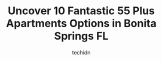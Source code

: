 ---
layout: ampstory
image: https://i0.wp.com/www.depkes.org/wp-content/uploads/2023/06/55-plus-apartments-0-in-bonita-springs-fl-1685835560.jpeg?resize=640,853
author: techidn
featured: false
description: Discover the impressive array of 55 Plus Apartments options in Bonita Springs FL, where you can find 10 of the largest 55 Plus Apartments establishments in the area. From renowned classics t
title: Uncover 10 Fantastic 55 Plus Apartments Options in Bonita Springs FL
cover:
   title: Uncover 10 Fantastic 55 Plus Apartments Options in Bonita Springs FL
   subtitle: Rickpate
   background: https://www.depkes.org/wp-content/uploads/2023/06/55-plus-apartments-0-in-bonita-springs-fl-1685835560.jpeg

pages: 
 - layout: thirds
   top: <h1>#1 Viridian at Bonita Springs Apartments</h1>
   bottom: "<p>I found the Viridian back in June and fell in love immediately! The amenities are fantastic. The gym, fire pits, pool, and dog park are all well kept, clean, and a joy to</p>"
   background: https://www.depkes.org/wp-content/uploads/2023/06/55-plus-apartments-1-in-bonita-springs-fl-1685835561.jpeg
   backgroundblur: true
 - layout: thirds
   top: <h1>#2 Southern Pines</h1>
   bottom: "<p>My in-laws live here and it seems like a nice place. It was privately owned previously but a big corporation came in and bought it. Home owners can no longer hire their o</p>"
   background: https://www.depkes.org/wp-content/uploads/2023/06/55-plus-apartments-2-in-bonita-springs-fl-1685835561.png
   cta:
      link: https://www.depkes.org/blog/uncover-10-fantastic-55-plus-apartments-options-in-bonita-springs-fl/
      text: Uncover 10 Fantastic 55 Plus Apartments Options in Bonita Springs FL
 - layout: thirds
   top: <h1>#3 Meadow Brook Preserve Apartments</h1>
   bottom: "<p>1130 Turtle Creek Blvd, Naples, FL 34110, United States</p>"
   background: https://www.depkes.org/wp-content/uploads/2023/06/55-plus-apartments-3-in-bonita-springs-fl-1685835562.jpeg
   cta:
      link: https://www.depkes.org/blog/uncover-10-fantastic-55-plus-apartments-options-in-bonita-springs-fl/
      text: Uncover 10 Fantastic 55 Plus Apartments Options in Bonita Springs FL
 - layout: thirds
   top: <h1>#4 VillageWalk of Bonita Springs</h1>
   bottom: "<p>15291 Latitude Dr, Bonita Springs, FL 34135, United States</p>"
   background: https://images.unsplash.com/photo-1484589065579-248aad0d8b13?ixlib=rb-4.0.3&ixid=MnwxMjA3fDB8MHxwaG90by1wYWdlfHx8fGVufDB8fHx8&auto=format&fit=crop&w=640&h=853&q=80
   cta:
      link: https://www.depkes.org/blog/uncover-10-fantastic-55-plus-apartments-options-in-bonita-springs-fl/
      text: Uncover 10 Fantastic 55 Plus Apartments Options in Bonita Springs FL
 - layout: thirds
   top: <h1>#5 Vi at Bentley Village</h1>
   bottom: "<p>850 Retreat Dr, Naples, FL 34110, United States</p>"
   background: https://images.unsplash.com/photo-1614648718611-0635f29016cb?ixlib=rb-4.0.3&ixid=MnwxMjA3fDB8MHxwaG90by1wYWdlfHx8fGVufDB8fHx8&auto=format&fit=crop&w=640&h=853&q=80
   cta:
      link: https://www.depkes.org/blog/uncover-10-fantastic-55-plus-apartments-options-in-bonita-springs-fl/
      text: Uncover 10 Fantastic 55 Plus Apartments Options in Bonita Springs FL
 - layout: thirds
   top: <h1>#6 All Seasons Naples</h1>
   bottom: "<p>15450 Tamiami Trail N, Naples, FL 34110, United States</p>"
   background: https://images.unsplash.com/photo-1533735380053-eb8d0759b24a?ixlib=rb-4.0.3&ixid=MnwxMjA3fDB8MHxwaG90by1wYWdlfHx8fGVufDB8fHx8&auto=format&fit=crop&w=640&h=853&q=80
   cta:
      link: https://www.depkes.org/blog/uncover-10-fantastic-55-plus-apartments-options-in-bonita-springs-fl/
      text: Uncover 10 Fantastic 55 Plus Apartments Options in Bonita Springs FL
 - layout: thirds
   top: <h1>#7 Spring Creek Village Amenities</h1>
   bottom: "<p>24681 Windward Blvd, Bonita Springs, FL 34134, United States</p>"
   background: https://images.unsplash.com/photo-1540457036297-448b6b99e91c?ixlib=rb-4.0.3&ixid=MnwxMjA3fDB8MHxwaG90by1wYWdlfHx8fGVufDB8fHx8&auto=format&fit=crop&w=640&h=853&q=80
   cta:
      link: https://www.depkes.org/blog/uncover-10-fantastic-55-plus-apartments-options-in-bonita-springs-fl/
      text: Uncover 10 Fantastic 55 Plus Apartments Options in Bonita Springs FL
 - layout: thirds
   middle: Continue reading...
   background: https://images.unsplash.com/photo-1609083590460-7b8cc0ca65f8?ixlib=rb-4.0.3&ixid=MnwxMjA3fDB8MHxwaG90by1wYWdlfHx8fGVufDB8fHx8&auto=format&fit=crop&w=640&h=853&q=80
   cta:
      link: https://www.depkes.org/blog/uncover-10-fantastic-55-plus-apartments-options-in-bonita-springs-fl/
      text: Uncover 10 Fantastic 55 Plus Apartments Options in Bonita Springs FL
      
---